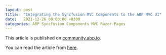 ```yaml
---
layout: post
title:  "Integrating the Syncfusion MVC Components to the ABP MVC UI"
date:   2021-12-26 00:00:00 +0300
categories: ABP Syncfusion Components MVC Razor-Pages
---
```


This article is published on [community.abp.io](https://community.abp.io/).

You can read the article from [here](https://community.abp.io/posts/integrating-the-syncfusion-mvc-components-to-the-abp-mvc-ui-0gpkr1if).
